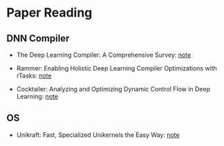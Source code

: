 # Paper Reading

## DNN Compiler

- The Deep Learning Compiler: A Comprehensive Survey: [note](https://github.com/KuangjuX/paper-reading/issues/15)

- Rammer: Enabling Holistic Deep Learning Compiler Optimizations with rTasks: [note](https://github.com/KuangjuX/paper-reading/issues/22)

- Cocktailer: Analyzing and Optimizing Dynamic Control Flow in Deep Learning: [note](https://github.com/KuangjuX/paper-reading/issues/21)

## OS

- Unikraft: Fast, Specialized Unikernels the Easy Way: [note](https://github.com/KuangjuX/paper-reading/issues/9)